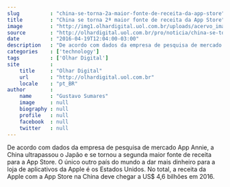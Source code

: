 ```yaml
---
slug          : "china-se-torna-2a-maior-fonte-de-receita-da-app-store"
title         : "China se torna 2ª maior fonte de receita da App Store"
image         : "http://img1.olhardigital.uol.com.br/uploads/acervo_imagens/2015/01/20150126182325_660_420.jpg"
source        : "http://olhardigital.uol.com.br/pro/noticia/china-se-torna-2-maior-fonte-de-receita-da-app-store/57391"
date          : "2016-04-19T12:04:00-03:00"
description   : "De acordo com dados da empresa de pesquisa de mercado App Annie, a China ultrapassou o Japão e se tornou a segunda maior fonte de receita para a App Store. O único outro país do mundo a dar mais dinheiro para a loja de aplicativos da Apple é os Estados Unidos. No total, a receita da Apple com a App Store na China deve chegar a US$ 4,6 bilhões em 2016."
categories    : ['technology']
tags          : ['Olhar Digital']
site          :
    title     : "Olhar Digital"
    url       : "http://olhardigital.uol.com.br"
    locale    : "pt_BR"
author        :
    name      : "Gustavo Sumares"
    image     : null
    biography : null
    profile   : null
    facebook  : null
    twitter   : null
---
```


De acordo com dados da empresa de pesquisa de mercado App Annie, a China ultrapassou o Japão e se tornou a segunda maior fonte de receita para a App Store. O único outro país do mundo a dar mais dinheiro para a loja de aplicativos da Apple é os Estados Unidos. No total, a receita da Apple com a App Store na China deve chegar a US$ 4,6 bilhões em 2016.

